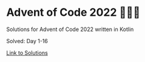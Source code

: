 # Advent of Code 2022 🎄🌟🎅
Solutions for Advent of Code 2022 written in Kotlin

Solved: Day 1-16

[Link to Solutions](https://github.com/patrick-elmquist/Advent-of-Code-2022/tree/main/src/main/kotlin)
